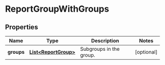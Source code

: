 

# ReportGroupWithGroups

## Properties

Name | Type | Description | Notes
------------ | ------------- | ------------- | -------------
**groups** | [**List&lt;ReportGroup&gt;**](ReportGroup.md) | Subgroups in the group. |  [optional]



